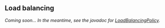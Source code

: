## Load balancing

*Coming soon... In the meantime, see the javadoc for [LoadBalancingPolicy].*

[LoadBalancingPolicy]: http://docs.datastax.com/en/drivers/java/2.1/com/datastax/driver/core/policies/LoadBalancingPolicy.html